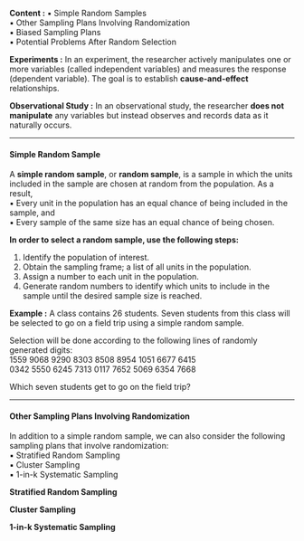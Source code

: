 **Content :**
	▪ Simple Random Samples  
	▪ Other Sampling Plans Involving Randomization  
	▪ Biased Sampling Plans  
	▪ Potential Problems After Random Selection

**Experiments :** 
	In an experiment, the researcher actively manipulates one or more variables (called independent variables) and measures the response (dependent variable). The goal is to establish **cause-and-effect** relationships.

**Observational Study :**
	In an observational study, the researcher **does not manipulate** any variables but instead observes and records data as it naturally occurs.



---
#### Simple Random Sample

A **simple random sample**, or **random sample**, is a sample in which the units included in the sample are chosen at random from the population. As a result,  
	▪ Every unit in the population has an equal chance of being included in the sample, and  
	▪ Every sample of the same size has an equal chance of being chosen.

**In order to select a random sample, use the following steps:**  
1. Identify the population of interest.  
2. Obtain the sampling frame; a list of all units in the population.  
3. Assign a number to each unit in the population.  
4. Generate random numbers to identify which units to include in the sample until the desired sample size is reached.


**Example :** 
A class contains 26 students. Seven students from this class will be selected to go on a field trip using a simple random sample.  

Selection will be done according to the following lines of randomly generated digits:  
1559 9068 9290 8303 8508 8954 1051 6677 6415  
0342 5550 6245 7313 0117 7652 5069 6354 7668  

Which seven students get to go on the field trip?





---
#### Other Sampling Plans Involving Randomization

In addition to a simple random sample, we can also consider the following sampling plans that involve randomization:  
	▪ Stratified Random Sampling  
	▪ Cluster Sampling  
	▪ 1-in-k Systematic Sampling


**Stratified Random Sampling**

**Cluster Sampling**

**1-in-k Systematic Sampling**

